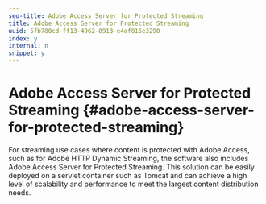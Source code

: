 ```yaml
---
seo-title: Adobe Access Server for Protected Streaming
title: Adobe Access Server for Protected Streaming
uuid: 5fb780cd-ff13-4962-8913-e4af816e3290
index: y
internal: n
snippet: y
---
```


# Adobe Access Server for Protected Streaming {#adobe-access-server-for-protected-streaming}

For streaming use cases where content is protected with Adobe Access, such as for Adobe HTTP Dynamic Streaming, the software also includes Adobe Access Server for Protected Streaming. This solution can be easily deployed on a servlet container such as Tomcat and can achieve a high level of scalability and performance to meet the largest content distribution needs. 

